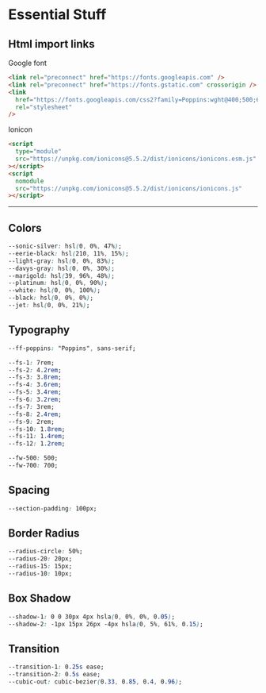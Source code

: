 # Essential Stuff

## Html import links

Google font

```html
<link rel="preconnect" href="https://fonts.googleapis.com" />
<link rel="preconnect" href="https://fonts.gstatic.com" crossorigin />
<link
  href="https://fonts.googleapis.com/css2?family=Poppins:wght@400;500;600;700&display=swap"
  rel="stylesheet"
/>
```

Ionicon

```html
<script
  type="module"
  src="https://unpkg.com/ionicons@5.5.2/dist/ionicons/ionicons.esm.js"
></script>
<script
  nomodule
  src="https://unpkg.com/ionicons@5.5.2/dist/ionicons/ionicons.js"
></script>
```

---

## Colors

```css
--sonic-silver: hsl(0, 0%, 47%);
--eerie-black: hsl(210, 11%, 15%);
--light-gray: hsl(0, 0%, 83%);
--davys-gray: hsl(0, 0%, 30%);
--marigold: hsl(39, 96%, 48%);
--platinum: hsl(0, 0%, 90%);
--white: hsl(0, 0%, 100%);
--black: hsl(0, 0%, 0%);
--jet: hsl(0, 0%, 21%);
```

## Typography

```css
--ff-poppins: "Poppins", sans-serif;

--fs-1: 7rem;
--fs-2: 4.2rem;
--fs-3: 3.8rem;
--fs-4: 3.6rem;
--fs-5: 3.4rem;
--fs-6: 3.2rem;
--fs-7: 3rem;
--fs-8: 2.4rem;
--fs-9: 2rem;
--fs-10: 1.8rem;
--fs-11: 1.4rem;
--fs-12: 1.2rem;

--fw-500: 500;
--fw-700: 700;
```

## Spacing

```css
--section-padding: 100px;
```

## Border Radius

```css
--radius-circle: 50%;
--radius-20: 20px;
--radius-15: 15px;
--radius-10: 10px;
```

## Box Shadow

```css
--shadow-1: 0 0 30px 4px hsla(0, 0%, 0%, 0.05);
--shadow-2: -1px 15px 26px -4px hsla(0, 5%, 61%, 0.15);
```

## Transition

```css
--transition-1: 0.25s ease;
--transition-2: 0.5s ease;
--cubic-out: cubic-bezier(0.33, 0.85, 0.4, 0.96);
```
